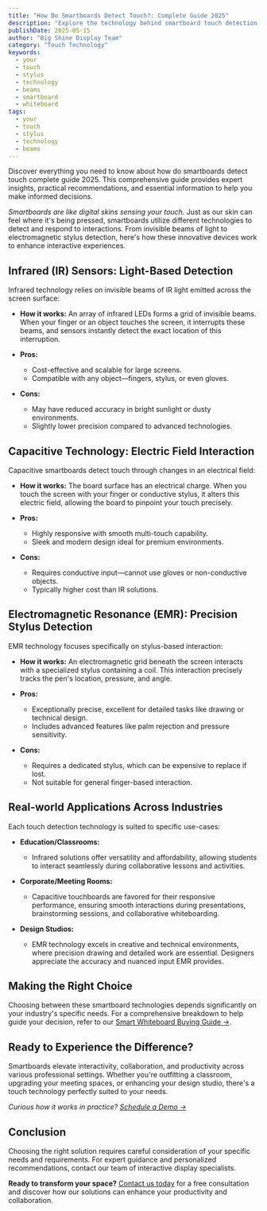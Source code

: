 ```yaml
---
title: "How Do Smartboards Detect Touch?: Complete Guide 2025"
description: "Explore the technology behind smartboard touch detection, including infrared sensors, capacitive technology, and electromagnetic resonance, to understand how these interactive displays enhance collaboration."
publishDate: 2025-05-15
author: "Big Shine Display Team"
category: "Touch Technology"
keywords:
  - your
  - touch
  - stylus
  - technology
  - beams
  - smartboard
  - whiteboard
tags:
  - your
  - touch
  - stylus
  - technology
  - beams
---
```


Discover everything you need to know about how do smartboards detect touch complete guide 2025. This comprehensive guide provides expert insights, practical recommendations, and essential information to help you make informed decisions.

_Smartboards are like digital skins sensing your touch._ Just as our skin can feel where it's being pressed, smartboards utilize different technologies to detect and respond to interactions. From invisible beams of light to electromagnetic stylus detection, here's how these innovative devices work to enhance interactive experiences.

## Infrared (IR) Sensors: Light-Based Detection

Infrared technology relies on invisible beams of IR light emitted across the screen surface:

- **How it works:** An array of infrared LEDs forms a grid of invisible beams. When your finger or an object touches the screen, it interrupts these beams, and sensors instantly detect the exact location of this interruption.
- **Pros:**

  - Cost-effective and scalable for large screens.
  - Compatible with any object—fingers, stylus, or even gloves.

- **Cons:**

  - May have reduced accuracy in bright sunlight or dusty environments.
  - Slightly lower precision compared to advanced technologies.

## Capacitive Technology: Electric Field Interaction

Capacitive smartboards detect touch through changes in an electrical field:

- **How it works:** The board surface has an electrical charge. When you touch the screen with your finger or conductive stylus, it alters this electric field, allowing the board to pinpoint your touch precisely.
- **Pros:**

  - Highly responsive with smooth multi-touch capability.
  - Sleek and modern design ideal for premium environments.

- **Cons:**

  - Requires conductive input—cannot use gloves or non-conductive objects.
  - Typically higher cost than IR solutions.

## Electromagnetic Resonance (EMR): Precision Stylus Detection

EMR technology focuses specifically on stylus-based interaction:

- **How it works:** An electromagnetic grid beneath the screen interacts with a specialized stylus containing a coil. This interaction precisely tracks the pen's location, pressure, and angle.
- **Pros:**

  - Exceptionally precise, excellent for detailed tasks like drawing or technical design.
  - Includes advanced features like palm rejection and pressure sensitivity.

- **Cons:**

  - Requires a dedicated stylus, which can be expensive to replace if lost.
  - Not suitable for general finger-based interaction.

## Real-world Applications Across Industries

Each touch detection technology is suited to specific use-cases:

- **Education/Classrooms:**

  - Infrared solutions offer versatility and affordability, allowing students to interact seamlessly during collaborative lessons and activities.

- **Corporate/Meeting Rooms:**

  - Capacitive touchboards are favored for their responsive performance, ensuring smooth interactions during presentations, brainstorming sessions, and collaborative whiteboarding.

- **Design Studios:**

  - EMR technology excels in creative and technical environments, where precision drawing and detailed work are essential. Designers appreciate the accuracy and nuanced input EMR provides.

## Making the Right Choice

Choosing between these smartboard technologies depends significantly on your industry's specific needs. For a comprehensive breakdown to help guide your decision, refer to our [Smart Whiteboard Buying Guide →](/smart-whiteboard-buying-guide).

## Ready to Experience the Difference?

Smartboards elevate interactivity, collaboration, and productivity across various professional settings. Whether you're outfitting a classroom, upgrading your meeting spaces, or enhancing your design studio, there's a touch technology perfectly suited to your needs.

_Curious how it works in practice? [Schedule a Demo →](/contact)_

## Conclusion

Choosing the right solution requires careful consideration of your specific needs and requirements. For expert guidance and personalized recommendations, contact our team of interactive display specialists.

**Ready to transform your space?** [Contact us today](mailto:info@example.com) for a free consultation and discover how our solutions can enhance your productivity and collaboration.